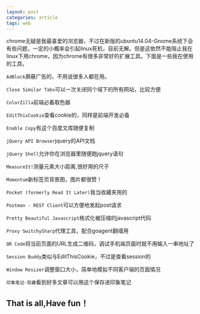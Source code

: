 ```yaml
---
layout: post
categories: article
tags: web
---
```


  chrome无疑是我最喜爱的浏览器，不过在新版的ubuntu14.04-Gnome系统下会有些问题，一定的小概率会引起linux死机，目前无解。但是这依然不能阻止我在linux下用chrome，因为chrome有很多非常好的扩展工具。下面是一些我在使用的工具。

`AdBlock`屏蔽广告的，不用说很多人都在用。

`Close Similar Tabs`可以一次关闭同个域下的所有网站，比较方便

`ColorZilla`前端必备取色器

`EditThisCookie`查看cookie的，同样是前端开发必备

`Enable Copy`有这个百度文库随便复制

`jQuery API Browser`jquery的API文档

`jQuery Shell`允许你在浏览器里随便跑jquery语句

`MeasureIt!`测量元素大小距离,很好用的尺子

`Momentum`新标签页背景图，图片都很赞！

`Pocket (formerly Read It Later)`我当收藏夹用的

`Postman - REST Client`可以方便地发起post请求

`Pretty Beautiful Javascript`格式化被压缩的javascript代码

`Proxy SwitchySharp`代理工具，配合goagent翻墙用

`QR Code`将当前页面的URL生成二维码，调试手机端页面时就不用输入一串地址了

`Session Buddy`类似与EditThisCookie，不过是查看session的

`Window Resizer`调整窗口大小，简单地模拟不同客户端的页面情况

`印象笔记·剪藏`看到好多文章可以用这个保存进印象笔记

That is all,Have fun！
---



